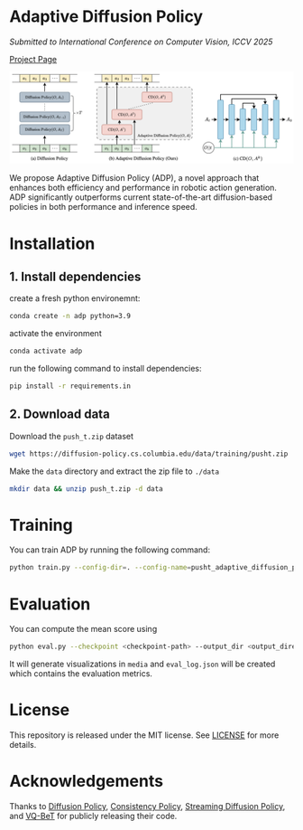 # Adaptive Diffusion Policy

_Submitted to International Conference on Computer Vision, ICCV 2025_

[Project Page](https://adaptive-diffusion-policy.github.io)

![overview](media/overview.png)

We propose Adaptive Diffusion Policy (ADP), a novel approach that enhances both efficiency and performance in robotic action generation. ADP significantly outperforms current state-of-the-art diffusion-based policies in both performance and inference speed. 


# Installation

## 1. Install dependencies

create a fresh python environemnt:

```bash
conda create -n adp python=3.9
```

activate the environment

```bash
conda activate adp
```

run the following command to install dependencies:

```bash
pip install -r requirements.in
```

## 2. Download data

Download the `push_t.zip` dataset

```bash
wget https://diffusion-policy.cs.columbia.edu/data/training/pusht.zip
```

Make the `data` directory and extract the zip file to `./data`

```bash
mkdir data && unzip push_t.zip -d data
```

# Training

You can train ADP by running the following command:

```bash
python train.py --config-dir=. --config-name=pusht_adaptive_diffusion_policy_cnn.yaml
```

# Evaluation

You can compute the mean score using

```bash
python eval.py --checkpoint <checkpoint-path> --output_dir <output_directory>
```

It will generate visualizations in `media` and `eval_log.json` will be created which contains the evaluation metrics.

# License

This repository is released under the MIT license. See [LICENSE](LICENSE) for more details.

# Acknowledgements

Thanks to [Diffusion Policy](https://github.com/real-stanford/diffusion_policy), [Consistency Policy](https://github.com/Aaditya-Prasad/Consistency-Policy), [Streaming Diffusion Policy](https://github.com/Streaming-Diffusion-Policy/streaming_diffusion_policy), and [VQ-BeT](https://github.com/jayLEE0301/vq_bet_official) for publicly releasing their code. 
